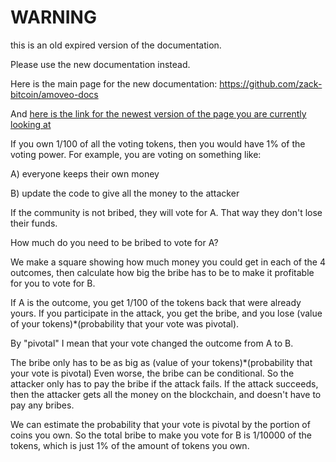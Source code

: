 WARNING
========

this is an old expired version of the documentation.

Please use the new documentation instead. 

Here is the main page for the new documentation: https://github.com/zack-bitcoin/amoveo-docs 

And [here is the link for the newest version of the page you are currently looking at](https://github.com/zack-bitcoin/amoveo-docs/blob/master//use-cases-and-ideas/tragedy_of_commons_in_voting.md)

If you own 1/100 of all the voting tokens, then you would have 1% of the voting power.
For example, you are voting on something like:

A) everyone keeps their own money

B) update the code to give all the money to the attacker

If the community is not bribed, they will vote for A. That way they don't lose their funds.

How much do you need to be bribed to vote for A?

We make a square showing how much money you could get in each of the 4 outcomes, then calculate how big the bribe has to be to make it profitable for you to vote for B.

If A is the outcome, you get 1/100 of the tokens back that were already yours.
If you participate in the attack, you get the bribe, and you lose (value of your tokens)*(probability that your vote was pivotal).

By "pivotal" I mean that your vote changed the outcome from A to B.

The bribe only has to be as big as (value of your tokens)*(probability that your vote is pivotal)
Even worse, the bribe can be conditional. So the attacker only has to pay the bribe if the attack fails.
If the attack succeeds, then the attacker gets all the money on the blockchain, and doesn't have to pay any bribes.

We can estimate the probability that your vote is pivotal by the portion of coins you own. So the total bribe to make you vote for B is 1/10000 of the tokens, which is just 1% of the amount of tokens you own.
